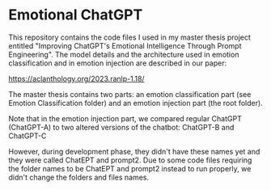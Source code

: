 # Emotional ChatGPT

This repository contains the code files I used in my master thesis project entitled "Improving ChatGPT's Emotional Intelligence Through Prompt Engineering". 
The model details and the architecture used in emotion classification and in emotion injection are described in our paper:

https://aclanthology.org/2023.ranlp-1.18/

The master thesis contains two parts: an emotion classification part (see Emotion Classification folder) and an emotion injection part (the root folder).


Note that in the emotion injection part, we compared regular ChatGPT (ChatGPT-A) to two altered versions of the chatbot: ChatGPT-B and ChatGPT-C 

However, during development phase, they didn't have these names yet and they were called ChatEPT and prompt2. 
Due to some code files requiring the folder names to be ChatEPT and prompt2 instead to run properly, we didn't change the folders and files names. 

